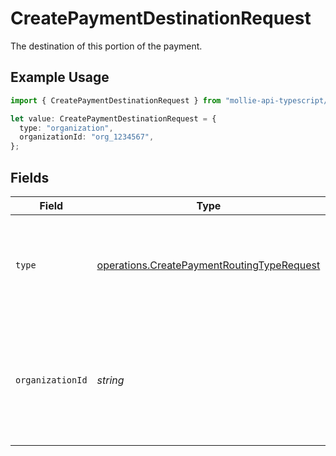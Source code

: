 # CreatePaymentDestinationRequest

The destination of this portion of the payment.

## Example Usage

```typescript
import { CreatePaymentDestinationRequest } from "mollie-api-typescript/models/operations";

let value: CreatePaymentDestinationRequest = {
  type: "organization",
  organizationId: "org_1234567",
};
```

## Fields

| Field                                                                                                             | Type                                                                                                              | Required                                                                                                          | Description                                                                                                       | Example                                                                                                           |
| ----------------------------------------------------------------------------------------------------------------- | ----------------------------------------------------------------------------------------------------------------- | ----------------------------------------------------------------------------------------------------------------- | ----------------------------------------------------------------------------------------------------------------- | ----------------------------------------------------------------------------------------------------------------- |
| `type`                                                                                                            | [operations.CreatePaymentRoutingTypeRequest](../../models/operations/createpaymentroutingtyperequest.md)          | :heavy_check_mark:                                                                                                | The type of destination. Currently only the destination type `organization` is supported.                         | organization                                                                                                      |
| `organizationId`                                                                                                  | *string*                                                                                                          | :heavy_check_mark:                                                                                                | Required for destination type `organization`. The ID of the connected organization the funds should be<br/>routed to. | org_1234567                                                                                                       |